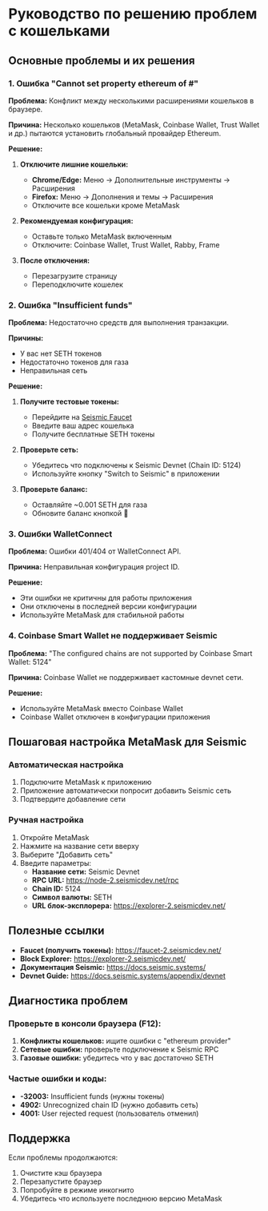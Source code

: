 # Руководство по решению проблем с кошельками

## Основные проблемы и их решения

### 1. Ошибка "Cannot set property ethereum of #<Window>"

**Проблема:** Конфликт между несколькими расширениями кошельков в браузере.

**Причина:** Несколько кошельков (MetaMask, Coinbase Wallet, Trust Wallet и др.) пытаются установить глобальный провайдер Ethereum.

**Решение:**

1. **Отключите лишние кошельки:**
   - **Chrome/Edge:** Меню → Дополнительные инструменты → Расширения
   - **Firefox:** Меню → Дополнения и темы → Расширения
   - Отключите все кошельки кроме MetaMask

2. **Рекомендуемая конфигурация:**
   - Оставьте только MetaMask включенным
   - Отключите: Coinbase Wallet, Trust Wallet, Rabby, Frame

3. **После отключения:**
   - Перезагрузите страницу
   - Переподключите кошелек

### 2. Ошибка "Insufficient funds"

**Проблема:** Недостаточно средств для выполнения транзакции.

**Причины:**
- У вас нет SETH токенов
- Недостаточно токенов для газа
- Неправильная сеть

**Решение:**

1. **Получите тестовые токены:**
   - Перейдите на [Seismic Faucet](https://faucet-2.seismicdev.net/)
   - Введите ваш адрес кошелька
   - Получите бесплатные SETH токены

2. **Проверьте сеть:**
   - Убедитесь что подключены к Seismic Devnet (Chain ID: 5124)
   - Используйте кнопку "Switch to Seismic" в приложении

3. **Проверьте баланс:**
   - Оставляйте ~0.001 SETH для газа
   - Обновите баланс кнопкой 🔄

### 3. Ошибки WalletConnect

**Проблема:** Ошибки 401/404 от WalletConnect API.

**Причина:** Неправильная конфигурация project ID.

**Решение:**
- Эти ошибки не критичны для работы приложения
- Они отключены в последней версии конфигурации
- Используйте MetaMask для стабильной работы

### 4. Coinbase Smart Wallet не поддерживает Seismic

**Проблема:** "The configured chains are not supported by Coinbase Smart Wallet: 5124"

**Причина:** Coinbase Wallet не поддерживает кастомные devnet сети.

**Решение:**
- Используйте MetaMask вместо Coinbase Wallet
- Coinbase Wallet отключен в конфигурации приложения

## Пошаговая настройка MetaMask для Seismic

### Автоматическая настройка
1. Подключите MetaMask к приложению
2. Приложение автоматически попросит добавить Seismic сеть
3. Подтвердите добавление сети

### Ручная настройка
1. Откройте MetaMask
2. Нажмите на название сети вверху
3. Выберите "Добавить сеть"
4. Введите параметры:
   - **Название сети:** Seismic Devnet
   - **RPC URL:** https://node-2.seismicdev.net/rpc
   - **Chain ID:** 5124
   - **Символ валюты:** SETH
   - **URL блок-эксплорера:** https://explorer-2.seismicdev.net/

## Полезные ссылки

- **Faucet (получить токены):** https://faucet-2.seismicdev.net/
- **Block Explorer:** https://explorer-2.seismicdev.net/
- **Документация Seismic:** https://docs.seismic.systems/
- **Devnet Guide:** https://docs.seismic.systems/appendix/devnet

## Диагностика проблем

### Проверьте в консоли браузера (F12):
1. **Конфликты кошельков:** ищите ошибки с "ethereum provider"
2. **Сетевые ошибки:** проверьте подключение к Seismic RPC
3. **Газовые ошибки:** убедитесь что у вас достаточно SETH

### Частые ошибки и коды:
- **-32003:** Insufficient funds (нужны токены)
- **4902:** Unrecognized chain ID (нужно добавить сеть)
- **4001:** User rejected request (пользователь отменил)

## Поддержка

Если проблемы продолжаются:
1. Очистите кэш браузера
2. Перезапустите браузер
3. Попробуйте в режиме инкогнито
4. Убедитесь что используете последнюю версию MetaMask 